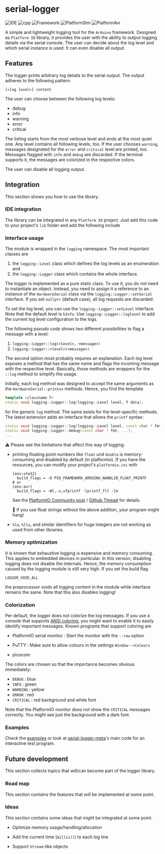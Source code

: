 # serial-logger

![IDE](https://img.shields.io/badge/IDE-VS%20Code-blue?logo=visual-studio-code)
![cpp](https://img.shields.io/badge/Language-C%2B%2B-%2300599C?logo=C%2B%2B)
![Framework](https://img.shields.io/badge/Framework-Arduino-%2300979D?logo=arduino)
![PlatformStm](https://img.shields.io/badge/Platform-STM32-%2303234B?logo=stmicroelectronics)
![PlatformAvr](https://img.shields.io/badge/Platform-Atmel%20AVR-red)

A simple and lightweight logging tool for the `Arduino` framework. Designed as
`Platform IO` library, it provides the user with the ability to output logging
details via the serial console. The user can decide about the log level and
which serial instance is used. It can even disable all output.

## Features

The logger prints arbitrary log details to the serial output. The output adheres
to the following pattern:

```log
[<log level>] content
```

The user can choose between the following log levels:

- debug
- info
- warning
- error
- critical

The listing starts from the most verbose level and ends at the most quiet one.
Any level contains all following levels, too. If the user chooses `warning`,
messages designated for the `error` and `critical` level are printed, too.
Messages flagged with `info` and `debug` are discarded. If the terminal supports
it, the messages are colorized in the respective colors.

The user can disable all logging output.

## Integration

This section shows you how to use the library.

### IDE integration

The library can be integrated in any `Platform IO` project. Just add this code
to your project's `lib` folder and add the following include

### Interface usage

The module is wrapped in the `logging` namespace. The most important classes are

1. the `logging::Level` class which defines the log levels as an enumeration and
2. the `logging::Logger` class which contains the whole interface.

The logger is implemented as a pure static class. To use it, you do not need
to instantiate an object. Instead, you need to assign it a reference to an
instance of the `HardwareSerial` class via the `logging::Logger::setSerial`
interface. If you set `nullptr` (default case), all log requests are discarded.

To set the log level, you can use the `logging::Logger::setLevel` interface.
Note that the default level is `kInfo`. Use `logging::Logger::loglevel` to add
the current log level configuration to the logs.

The following _pseudo code_ shows two different possibilities to flag a message
with a level:

1. `logging::Logger::log(<level>, <message>)`
2. `logging::Logger::<level>(<message>)`

The second option most probably requires an explanation. Each log level exposes
a method that has the same name and flags the incoming message with the
respective level. Basically, those methods are wrappers for the `::log` method
to simplify the usage.

Initially, each log method was designed to accept the same arguments as the
`HardwareSerial::printxx` methods. Hence, you find the template

```C++
template <classname T>
static void logging::Logger::log(logging::Level level, T data);
```

for the generic `log` method. The same exists for the level-specific methods.
The latest extension adds an interface that allows the `printf` syntax:

```C++
static void logging::Logger::log(logging::Level level, const char * fmt, ...);
static void logging::Logger::debug(const char * fmt, ...); 
...
```

:warning: Please see the limitations that affect this way of logging:

- printing floating point numbers like `float` und `double` is memory-consuming
  and disabled by default (in platformio). If you have the resources, you can
  modify your project's `platformio.ini` with

  ```text
  [env:stm32]
    build_flags = -D PIO_FRAMEWORK_ARDUINO_NANOLIB_FLOAT_PRINTF
  # or
  [env:avr]
    build_flags = -Wl,-u,vfprintf -lprintf_flt -lm
  ```

  See the [PlatformIO Community post] / [Github Thread] for details.

  :rotating_light: If you use float strings without the above addition, your
  program might hang!

- `%lu`, `%llu`, and similar identifiers for huge integers are not working as
  used from other libraries.

[PlatformIO Community post]: https://community.platformio.org/t/how-to-make-stm32duino-support-sprintf-under-arduino-frame/17402/2
[Github Thread]: https://github.com/platformio/platformio-vscode-ide/issues/1385

### Memory optimization

It is known that exhaustive logging is expensive and memory consuming. This
applies to embedded devices in particular. In this version, disabling logging
does not disable the internals. Hence, the memory consumption caused by the
logging module is still very high. If you set the build flag

```
LOGGER_VOID_ALL
```

the preprocessor voids all logging content in the module while interface
remains the same. Note that this also disables logging!

### Colorization

Per default, the logger does not colorize the log messages. If you use a console
that supports [ANSI coloring], you might want to enable it to easily identify
important messages. Known programs that support coloring are

- PlatformIO serial monitor : Start the monitor with the `--raw` option

- PuTTY : Make sure to allow colours in the settings `Window-->Colours`

- picocom

The colors are chosen so that the importance becomes obvious immediately:

- `DEBUG` : blue
- `INFO` : green
- `WARNING` : yellow
- `ERROR` : red
- `CRITICAL` : red background and white font

Note that the PlatformIO monitor does not show the `CRITICAL` messages
correctly. You might see just the background with a dark font.

[ANSI coloring]: https://stackoverflow.com/a/33206814

### Examples

Check the [examples] or look at [serial-logger-meta]'s main code for an
interactive test program.

[serial-logger-meta]: https://github.com/addivaku/serial-logger-meta
[examples]: ./examples/

## Future development

This section collects topics that will/can become part of the logger library.

### Road map

This section contains the features that _will_ be implemented at some point.

### Ideas

This section contains some ideas that might be integrated at some point.

- Optimize memory usage/handling/allocation

- Add the current time (`millis()`) to each log line

- Support `Stream`-like objects
